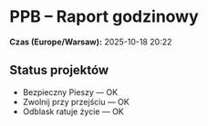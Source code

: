 # PPB – Raport godzinowy
**Czas (Europe/Warsaw):** 2025-10-18 20:22

## Status projektów
- Bezpieczny Pieszy — OK
- Zwolnij przy przejściu — OK
- Odblask ratuje życie — OK

